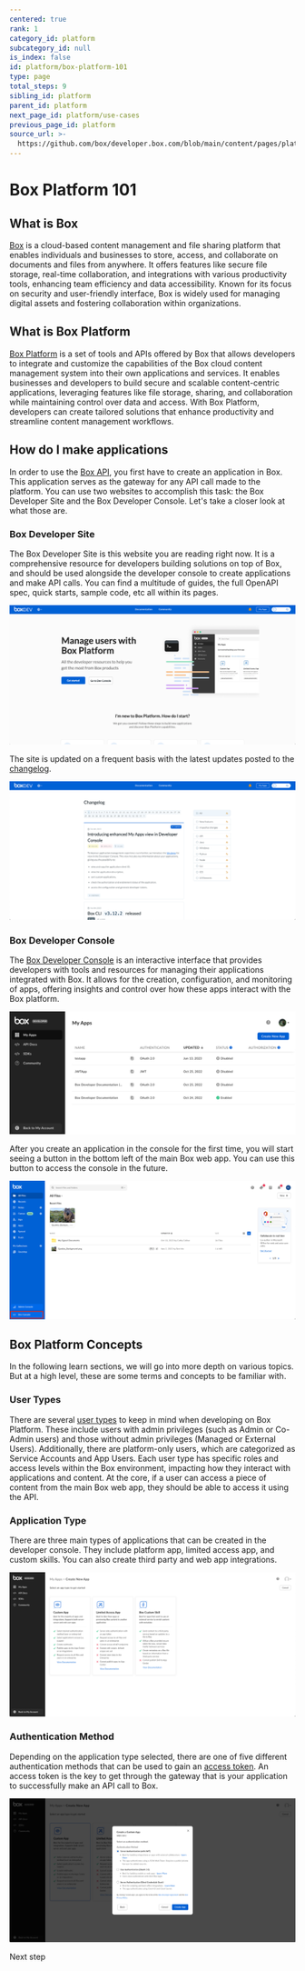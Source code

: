 ```yaml
---
centered: true
rank: 1
category_id: platform
subcategory_id: null
is_index: false
id: platform/box-platform-101
type: page
total_steps: 9
sibling_id: platform
parent_id: platform
next_page_id: platform/use-cases
previous_page_id: platform
source_url: >-
  https://github.com/box/developer.box.com/blob/main/content/pages/platform/box-platform-101.md
---
```

# Box Platform 101

<!-- INSERT VIDEO HERE LATER -->

## What is Box

[Box][box] is a cloud-based content management
and file sharing platform that enables
individuals and businesses to store, access, and collaborate on documents and
files from anywhere. It offers features like secure file storage, real-time
collaboration, and integrations with various productivity tools, enhancing team
efficiency and data accessibility. Known for its focus on security and
user-friendly interface, Box is widely used for managing digital assets and
fostering collaboration within organizations.

## What is Box Platform

[Box Platform][platform] is a set of tools and APIs offered by Box that
allows developers to integrate and
customize the capabilities of the Box cloud content
management system into their own applications and services. It enables
businesses and developers to build
secure and scalable content-centric applications,
leveraging features like file storage, sharing, and collaboration while
maintaining control over data and access. With Box Platform, developers can
create tailored solutions that enhance productivity and streamline content
management workflows.

## How do I make applications

In order to use the [Box API][api], you first have to create an application in
Box. This application serves as the gateway for any API call made to the
platform. You can use two websites to accomplish this task: the Box Developer
Site and the Box Developer Console. Let's take a closer look at what those are.

### Box Developer Site

The Box Developer Site is this website you are reading right now. It is a
comprehensive resource for developers building solutions on top of Box, and
should be used alongside the developer console to create applications and make
API calls. You can
find a multitude of guides, the full OpenAPI spec, quick starts, sample code,
etc all within its pages.

<ImageFrame center>

![Box Developer Site](images/developer_site.png)

</ImageFrame>

The site is updated on a frequent basis with the
latest updates posted to the [changelog][change].

<ImageFrame center>

![Box Developer Changelog](images/changelog.png)

</ImageFrame>

### Box Developer Console

The [Box Developer Console][dc] is an interactive interface that provides
developers with tools and resources for managing their applications integrated
with Box. It allows for the creation, configuration, and monitoring of apps,
offering insights and control over how these apps interact with the Box
platform.

<ImageFrame center>

![Box Developer Console](images/developer_console.png)

</ImageFrame>

After you create an application in the console for the first time,
you will start seeing a button in the bottom left of the main Box web app. You
can use this button to access the console in the future.

<ImageFrame center>

![Box Developer Console button](images/developer_console_button.png)

</ImageFrame>

## Box Platform Concepts

In the following learn sections, we will go into more depth on various topics.
But at a high level, these are some terms and concepts to be familiar with.

### User Types

There are several [user types][ut] to keep in mind when developing on Box
Platform. These include users with admin privileges (such as Admin or Co-Admin
users) and those without admin privileges (Managed or External Users).
Additionally, there are platform-only users, which are categorized as Service
Accounts and App Users. Each user type has specific roles and access levels
within the Box environment, impacting how they interact with applications and
content. At the core, if a user can access a piece of content from the main Box
web app, they should be able to access it using the API.

### Application Type

There are three main types of applications that can be created in the developer
console. They include platform app, limited access app, and custom skills. You
can also create third party and web app integrations.

<ImageFrame center>

![Application Types](images/app_type.png)

</ImageFrame>

### Authentication Method

Depending on the application type selected, there are one of five different
authentication methods that can be used to gain an [access token][at]. An
access token is the key to get through the gateway that is your application
to successfully make an API call to Box.

<ImageFrame center>

![Authentication Types](images/auth_type.png)

</ImageFrame>

<Next>

Next step

</Next>

[box]: https://www.box.com
[platform]: https://www.box.com/platform
[apptypes]: g://applications/app-types/select/
[authmethods]: g://authentication/select/
[api]: https://developer.box.com/reference/
[change]: page://changelog
[dc]: https://app.box.com/developers/console
[at]: g://authentication/tokens/
<!-- i18n-enable localize-links -->

[ut]: https://support.box.com/hc/en-us/articles/4636533822483-Box-User-Types
<!-- i18n-disable localize-links -->